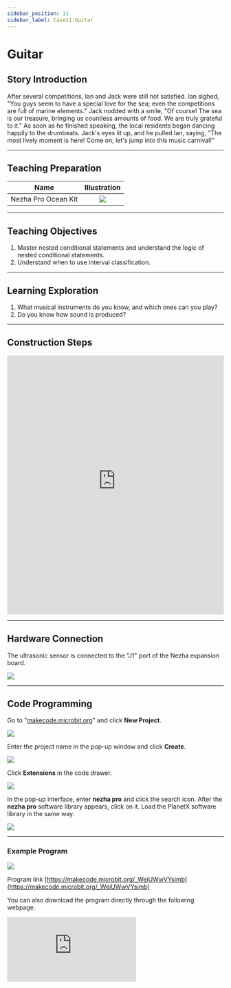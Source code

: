 ```yaml
---
sidebar_position: 11
sidebar_label: Case11:Guitar
---
```


# Guitar
## Story Introduction

After several competitions, Ian and Jack were still not satisfied. Ian sighed, "You guys seem to have a special love for the sea; even the competitions are full of marine elements." Jack nodded with a smile, "Of course! The sea is our treasure, bringing us countless amounts of food. We are truly grateful to it." As soon as he finished speaking, the local residents began dancing happily to the drumbeats. Jack's eyes lit up, and he pulled Ian, saying, "The most lively moment is here! Come on, let's jump into this music carnival!"

---

## Teaching Preparation

| Name | Illustration |
| :----------: | :--------------------------: |
| Nezha Pro Ocean Kit | ![](https://wiki-media-ef.oss-cn-hongkong.aliyuncs.com/docs/microbit/building-blocks/nezha-pro-ocean-kit/nezha-pro-ocean-kit-products-introduction-002.png.png) |

---
## Teaching Objectives

1. Master nested conditional statements and understand the logic of nested conditional statements.
2. Understand when to use interval classification.

---
## Learning Exploration

1. What musical instruments do you know, and which ones can you play?
2. Do you know how sound is produced?

---
## Construction Steps

<embed src="https://wiki-media-ef.oss-cn-hongkong.aliyuncs.com/docs/microbit/building-blocks/nezha-pro-ocean-kit/setup-diagram/case11/nezha-pro-ocean-kit-step-11-1.png.pdf" type="application/pdf" width="100%" height="600px" />

---
## Hardware Connection

The ultrasonic sensor is connected to the "J1" port of the Nezha expansion board.

![](https://wiki-media-ef.oss-cn-hongkong.aliyuncs.com/docs/microbit/building-blocks/nezha-pro-ocean-kit/setup-diagram/case11/nezha-pro-ocean-kit-step-11-3.png.png)

---
## Code Programming

Go to "[makecode.microbit.org](https://makecode.microbit.org)" and click **New Project**.

![](https://wiki-media-ef.oss-cn-hongkong.aliyuncs.com/docs/microbit/building-blocks/microbit-space-science-kit/images/microbit-space-science-kit-case01-07.png)

Enter the project name in the pop-up window and click **Create**.

![](https://wiki-media-ef.oss-cn-hongkong.aliyuncs.com/docs/microbit/building-blocks/microbit-space-science-kit/images/microbit-space-science-kit-case01-11.png)

Click **Extensions** in the code drawer.

![](https://wiki-media-ef.oss-cn-hongkong.aliyuncs.com/docs/microbit/building-blocks/microbit-space-science-kit/images/microbit-space-science-kit-case01-09.png)

In the pop-up interface, enter **nezha pro** and click the search icon. After the **nezha pro** software library appears, click on it. Load the PlanetX software library in the same way.

![](https://wiki-media-ef.oss-cn-hongkong.aliyuncs.com/docs/microbit/building-blocks/microbit-space-science-kit/images/microbit-space-science-kit-case01-10.png)

---
### Example Program

![](https://wiki-media-ef.oss-cn-hongkong.aliyuncs.com/docs/microbit/building-blocks/nezha-pro-ocean-kit/setup-diagram/case11/nezha-pro-ocean-kit-step-11-2.png.png)

Program link
[https://makecode.microbit.org/_WeiUWwVYsimb](https://makecode.microbit.org/_WeiUWwVYsimb)

You can also download the program directly through the following webpage.

<div
    style={{
        position: 'relative',
        paddingBottom: '60%',
        overflow: 'hidden',
    }}
>
    <iframe
        src="https://makecode.microbit.org/_WeiUWwVYsimb"
        frameborder="0"
        sandbox="allow-popups allow-forms allow-scripts allow-same-origin"
        style={{
            position: 'absolute',
            width: '100%',
            height: '100%',
        }}
    />
</div>

---
### Download Program

Use a USB cable to connect the PC and micro:bit V2.

![](https://wiki-media-ef.oss-cn-hongkong.aliyuncs.com/docs/microbit/building-blocks/microbit-space-science-kit/images/microbit-space-science-kit-manual03.gif)

After successful connection, a drive named MICROBIT will be recognized on the computer.

![](https://wiki-media-ef.oss-cn-hongkong.aliyuncs.com/docs/microbit/building-blocks/microbit-space-science-kit/images/microbit-space-science-kit-manual06.png)

Click the icon in the lower left corner ![](https://wiki-media-ef.oss-cn-hongkong.aliyuncs.com/docs/microbit/building-blocks/microbit-space-science-kit/images/microbit-space-science-kit-manual07.png) and select **Connect Device**.

![](https://wiki-media-ef.oss-cn-hongkong.aliyuncs.com/docs/microbit/building-blocks/microbit-space-science-kit/images/microbit-space-science-kit-manual11.png)

Click ![](https://wiki-media-ef.oss-cn-hongkong.aliyuncs.com/docs/microbit/building-blocks/microbit-space-science-kit/images/microbit-space-science-kit-manual08.png).

![](https://wiki-media-ef.oss-cn-hongkong.aliyuncs.com/docs/microbit/building-blocks/microbit-space-science-kit/images/microbit-space-science-kit-manual12.png)

Click ![](https://wiki-media-ef.oss-cn-hongkong.aliyuncs.com/docs/microbit/building-blocks/microbit-space-science-kit/images/microbit-space-science-kit-manual09.png).

![](https://wiki-media-ef.oss-cn-hongkong.aliyuncs.com/docs/microbit/building-blocks/microbit-space-science-kit/images/microbit-space-science-kit-manual13.png)

In the pop-up window, select **BBC micro:bit CMSIS-DAP**, then select **Connect**. At this point, our micro:bit has been successfully connected.

![](https://wiki-media-ef.oss-cn-hongkong.aliyuncs.com/docs/microbit/building-blocks/microbit-space-science-kit/images/microbit-space-science-kit-manual14.png)

Click **Download Program**

![](https://wiki-media-ef.oss-cn-hongkong.aliyuncs.com/docs/microbit/building-blocks/microbit-space-science-kit/images/microbit-space-science-kit-manual10.png)

---
## Case Demonstration
When button A is pressed:
- If the ultrasonic sensor detects a distance in the range of 9~10, it plays the tone Middle C;
- If the distance is in 11~12, it plays Middle D;
- If the distance is in 13~14, it plays Middle E;
- If the distance is in 15~16, it plays Middle F;
- If the distance is in 17~18, it plays Middle G;
- If the distance is in 19~20, it plays Middle A;
- If the distance is in 20~21, it plays Middle B.


**Picture**

---
## Extended Knowledge

### Origin and Development of the Guitar

The guitar is a popular plucked string instrument. The following is a detailed introduction to its origin and development, types, structure, and playing techniques:

### Origin and Development

Origin theories: Regarding the origin of the guitar, one theory suggests it originated from the kithara of ancient Greece, which later evolved into the vihuela popular in Europe; another theory holds that it originated from the lute of ancient Egypt, introduced to Spain by Arabs.

Development history: Before the 14th century, the Moors brought the guitar to Spain. Early types included those with 8, 10, and 12 strings. In the 16th century, the Spanish invented the 5-string guitar, and in 1790, a bass string was added, officially naming it the guitar.

In the late 18th century, the body of the guitar was enlarged, the sound posts were arranged in a fan shape, and the notation was improved to the staff, marking the guitar's golden age. In the mid-19th century, with the development of the piano and orchestral music, the guitar entered its second period of decline. In the late 19th century, the guitar matured in terms of playing techniques and production craftsmanship, entering its second peak period. In the 20th century, the electric guitar was invented, and the guitar began to develop in a diversified way.

### Types

Classical Guitar: Also known as the Spanish guitar, it has a flat and slightly wide fingerboard. There are 12 frets from the nut to the junction of the neck and the body. The sound box is thick with 19 frets. It is equipped with three nylon strings and three metal-wound strings, with an elegant tone. It is often used for solo performances and also applied in flamenco and jazz music.

Acoustic Guitar: The fingerboard is thinner, with 14 frets at the junction of the fingerboard and the sound box. The sound box is larger with square edges. There is a pickguard on the soundboard. It uses steel strings, producing a clear and bright tone with a larger volume than the classical guitar and a stronger metallic feel. It has a strap button at the tail and is used freely in accompaniment and singing.

Electric Guitar: The fingerboard is very narrow, using magnetic steel strings. The body is solid without a sound box. It uses magnetic pickups and produces sound through a speaker based on the principle of converting string vibrations into electrical sound. It is often used in rock, pop, blues and other music styles and is ideal as a solo instrument.

Plectrum Guitar: Also known as the jazz guitar, it has a longer neck with a slightly curved fingerboard. It uses steel strings. The sound box is smaller and thinner than that of the classical guitar, with curved front and back panels. There is no round sound hole in the middle of the front panel, but two f-shaped holes on both sides. The right hand uses a pick for plucking, and it is often used for lead playing, accompaniment, and bass playing in folk music.

Flamenco Guitar: The body is larger. The back panel and crossbar of the body are made of cypress and rosewood. The tuning pegs are made of wood like those of a violin. The tuning of each string is slightly lower. When playing strong notes, the strings hit the fingerboard, producing a special tone, and the front panel needs to be tapped during playing.

### Playing Techniques

#### Right Hand Techniques
Plucking: Including finger plucking and pick plucking. Finger plucking produces a soft and delicate tone, capable of playing rich harmonies and melodies; pick plucking produces a bright and clear tone, suitable for playing music with a brisk rhythm.
Strumming: Using fingers or a pick to quickly sweep across the strings from the bass strings to the treble strings or vice versa, producing rich harmonic effects, often used in rhythm playing.

#### Left Hand Techniques
Fretting: Pressing different positions on the fingerboard with the left hand fingers to change the vibration length of the strings, thereby producing different pitches. It requires accurate and forceful finger pressing without affecting the sound of other strings.
Glissando: Sliding the left hand fingers from one position to another on the strings, producing a continuous pitch change, making the music more fluent and expressive.
Vibrato: Slightly shaking the fingers on the pressed strings with the left hand, causing slight fluctuations in the pitch of the strings, adding a warm and soft effect to the tone.
